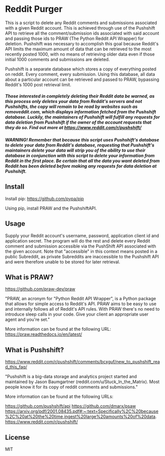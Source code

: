 # Reddit Purger

This is a script to delete any Reddit comments and submissions associated with a given Reddit account. This is achieved through use of the Pushshift API to retrieve all the comment/submission ids associated with said account and passing those ids to PRAW (The Python Reddit API Wrapper) for deletion. Pushshift was necessary to accomplish this goal because Reddit's API limits the maximum amount of data that can be retrieved to the most recently posted 1000, with no means of retrieving older data even if those initial 1000 comments and submissions are deleted.

Pushshift is a separate database which stores a copy of everything posted on reddit. Every comment, every submission. Using this database, all data about a particular account can be retrieved and passed to PRAW, bypassing Reddit's 1000 post retrieval limit.

##### Those interested in completely deleting their Reddit data be warned, as this process only deletes your data from Reddit's servers and not Pushshifts, the copy will remain to be read by websites such as removeddit.com, which displays information fetched from the Pushshift database. Luckily, the maintainers of Pushshift will fulfill any requests for data deletion from Pushshift if the owner of the account requests that they do so. Find out more at https://www.reddit.com/r/pushshift/

##### WARNING! Remember that because this script uses Pushshift's database to delete your data from Reddit's database, requesting that Pushshift's maintainers delete your data will strip you of the ability to use their database in conjunction with this script to delete your information from Reddit in the first place. Be certain that all the data you want deleted from Reddit has been deleted before making any requests for data deletion at Pushshift.

## Install

Install pip: https://github.com/pypa/pip

Using pip, install PRAW and the PushshiftAPI.

## Usage

Supply your Reddit account's username, password, application client id and application secret. The program will do the rest and delete every Reddit comment and submission accessible via the PushShift API associated with the given account. Note that "accessible" in this context means posted in a public Subreddit, as private Subreddits are inaccessible to the Pushshift API and were therefore unable to be stored for later retrieval.

## What is PRAW?

https://github.com/praw-dev/praw

"PRAW, an acronym for "Python Reddit API Wrapper", is a Python package that allows for simple access to Reddit's API. PRAW aims to be easy to use and internally follows all of Reddit's API rules. With PRAW there's no need to introduce sleep calls in your code. Give your client an appropriate user agent and you're set."

More information can be found at the following URL: https://praw.readthedocs.io/en/latest/

## What is Pushshift?

https://www.reddit.com/r/pushshift/comments/bcxguf/new_to_pushshift_read_this_faq/

"Pushshift is a big-data storage and analytics project started and maintained by Jason Baumgartner (reddit.com/u/Stuck_In_the_Matrix). Most people know it for its copy of reddit comments and submissions."

More information can be found at the following URLs:

https://github.com/pushshift/api
https://github.com/dmarx/psaw
https://arxiv.org/pdf/2001.08435.pdf#:~:text=Specifically%2C%20because%2C%20at%20the%20time,ingest%20large%20amounts%20of%20data.
https://www.reddit.com/r/pushshift/

## License

MIT

